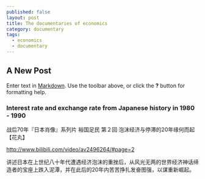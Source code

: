 ```yaml
---
published: false
layout: post
title: The documentaries of economics
category: documentary
tags:
  - economics
  - documentary
---
```

## A New Post

Enter text in [Markdown](http://daringfireball.net/projects/markdown/). Use the toolbar above, or click the **?** button for formatting help.


### Interest rate and exchange rate from Japanese history in 1980 - 1990

战后70年『日本肖像』系列片 裕国足民 第２回 泡沫经济与停滞的20年缘何而起 【花丸】

http://www.bilibili.com/video/av2496264/#page=2




讲述日本在上世纪八十年代遭遇经济泡沫的重挫后，从风光无两的世界经济神话缔造者的宝座上跌入泥潭，并在此后的20年内苦苦挣扎发奋图强，以谋重新崛起。  